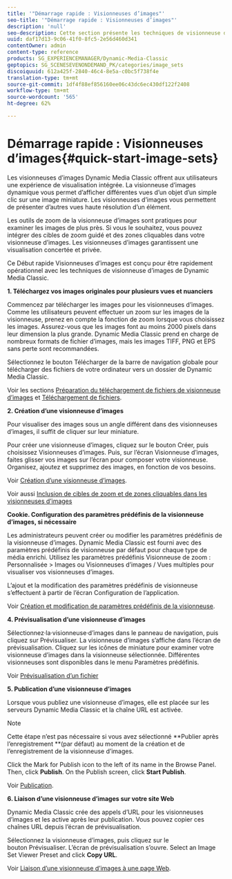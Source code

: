 ```yaml
---
title: '"Démarrage rapide : Visionneuses d’images"'
seo-title: '"Démarrage rapide : Visionneuses d’images"'
description: 'null'
seo-description: Cette section présente les techniques de visionneuse d’images et vous aide à maîtriser rapidement leur fonctionnement. Elle contient également une présentation et un Début rapide sur les visionneuses d’images.
uuid: daf17d13-9c06-41f0-8fc5-2e56d460d341
contentOwner: admin
content-type: reference
products: SG_EXPERIENCEMANAGER/Dynamic-Media-Classic
geptopics: SG_SCENESEVENONDEMAND_PK/categories/image_sets
discoiquuid: 612a425f-2840-46c4-8e5a-c0bc5f738f4e
translation-type: tm+mt
source-git-commit: 1df4f88ef856160ee06c43dc6ec430df122f2408
workflow-type: tm+mt
source-wordcount: '565'
ht-degree: 62%

---
```



# Démarrage rapide : Visionneuses d’images{#quick-start-image-sets}

Les visionneuses d’images Dynamic Media Classic offrent aux utilisateurs une expérience de visualisation intégrée. La visionneuse d’images dynamique vous permet d’afficher différentes vues d’un objet d’un simple clic sur une image miniature. Les visionneuses d’images vous permettent de présenter d’autres vues haute résolution d’un élément.

Les outils de zoom de la visionneuse d’images sont pratiques pour examiner les images de plus près. Si vous le souhaitez, vous pouvez intégrer des cibles de zoom guidé et des zones cliquables dans votre visionneuse d’images. Les visionneuses d’images garantissent une visualisation concertée et privée.

Ce Début rapide Visionneuses d’images est conçu pour être rapidement opérationnel avec les techniques de visionneuse d’images de Dynamic Media Classic.

**1. Téléchargez vos images originales pour plusieurs vues et nuanciers**

Commencez par télécharger les images pour les visionneuses d’images. Comme les utilisateurs peuvent effectuer un zoom sur les images de la visionneuse, prenez en compte la fonction de zoom lorsque vous choisissez les images. Assurez-vous que les images font au moins 2000 pixels dans leur dimension la plus grande. Dynamic Media Classic prend en charge de nombreux formats de fichier d’images, mais les images TIFF, PNG et EPS sans perte sont recommandées.

Sélectionnez le bouton Télécharger de la barre de navigation globale pour télécharger des fichiers de votre ordinateur vers un dossier de Dynamic Media Classic.

Voir les sections [Préparation du téléchargement de fichiers de visionneuse d’images](preparing-image-set-assets-upload.md#preparing-image-set-assets-for-upload) et [Téléchargement de fichiers](uploading-files.md#uploading-your-files).

**2. Création d’une visionneuse d’images**

Pour visualiser des images sous un angle différent dans des visionneuses d’images, il suffit de cliquer sur leur miniature.

Pour créer une visionneuse d’images, cliquez sur le bouton Créer, puis choisissez Visionneuses d’images. Puis, sur l’écran Visionneuse d’images, faites glisser vos images sur l’écran pour composer votre visionneuse. Organisez, ajoutez et supprimez des images, en fonction de vos besoins.

Voir [Création d’une visionneuse d’images](creating-image-set.md#creating-an-image-set).

Voir aussi [Inclusion de cibles de zoom et de zones cliquables dans les visionneuses d’images](including-zoom-targets-image-maps.md#including-zoom-targets-and-image-maps-in-image-sets)

**Cookie. Configuration des paramètres prédéfinis de la visionneuse d’images, si nécessaire**

Les administrateurs peuvent créer ou modifier les paramètres prédéfinis de la visionneuse d’images. Dynamic Media Classic est fourni avec des paramètres prédéfinis de visionneuse par défaut pour chaque type de média enrichi. Utilisez les paramètres prédéfinis Visionneuse de zoom : Personnalisée > Images ou Visionneuses d’images / Vues multiples pour visualiser vos visionneuses d’images.

L’ajout et la modification des paramètres prédéfinis de visionneuse s’effectuent à partir de l’écran Configuration de l’application.

Voir [Création et modification de paramètres prédéfinis de la visionneuse](application-setup.md#adding-and-editing-viewer-presets).

**4. Prévisualisation d’une visionneuse d’images**

Sélectionnez·la·visionneuse·d’images dans le panneau de navigation, puis cliquez sur Prévisualiser. La visionneuse d’images s’affiche dans l’écran de prévisualisation. Cliquez sur les icônes de miniature pour examiner votre visionneuse d’images dans la visionneuse sélectionnée. Différentes visionneuses sont disponibles dans le menu Paramètres prédéfinis.

Voir [Prévisualisation d’un fichier](previewing-asset.md#previewing-an-asset)

**5. Publication d’une visionneuse d’images**

Lorsque vous publiez une visionneuse d’images, elle est placée sur les serveurs Dynamic Media Classic et la chaîne URL est activée.

>[!NOTE]
>
>Cette étape n’est pas nécessaire si vous avez sélectionné **Publier après l’enregistrement **(par défaut) au moment de la création et de l’enregistrement de la visionneuse d’images.

Click the Mark for Publish icon to the left of its name in the Browse Panel. Then, click **Publish**. On the Publish screen, click **Start Publish**.

Voir [Publication](publishing-files.md#publishing-files).

**6. Liaison d’une visionneuse d’images sur votre site Web**

Dynamic Media Classic crée des appels d’URL pour les visionneuses d’images et les active après leur publication. Vous pouvez copier ces chaînes URL depuis l’écran de prévisualisation.

Sélectionnez la visionneuse d’images, puis cliquez sur le bouton Prévisualiser. L’écran de prévisualisation s’ouvre. Select an Image Set Viewer Preset and click **Copy URL**.

Voir [Liaison d’une visionneuse d’images à une page Web](linking-image-set-web-page.md#linking-an-image-set-to-a-web-page).
